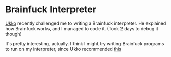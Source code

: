 # Brainfuck Interpreter

[Ukko](https://github.com/TheZeus121) recently challenged me to writing a Brainfuck interpreter. He explained how Brainfuck works, and I managed to code it. (Took 2 days to debug it though)

It's pretty interesting, actually. I think I might try writing Brainfuck programs to run on my interpreter, since Ukko recommended [this](http://www.hevanet.com/cristofd/brainfuck/)
